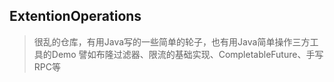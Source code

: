 ## ExtentionOperations
> 很乱的仓库，有用Java写的一些简单的轮子，也有用Java简单操作三方工具的Demo
> 譬如布隆过滤器、限流的基础实现、CompletableFuture、手写RPC等
